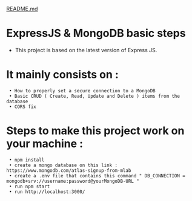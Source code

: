 [README.md](https://github.com/Sellami-Elyes/ExpressJS-and-MongoDB-project/files/7111789/README.md)
# ExpressJS & MongoDB basic steps
- This project is based on the latest version of Express JS. 
# It mainly consists on : 
     • How to properly set a secure connection to a MongoDB
     • Basic CRUD ( Create, Read, Update and Delete ) items from the database
     • CORS fix

# Steps to make this project work on your machine : 
     • npm install
     • create a mongo database on this link : https://www.mongodb.com/atlas-signup-from-mlab
     • create a .env file that contains this command " DB_CONNECTION = mongodb+srv://username:password@yourMongoDB-URL "
     • run npm start
     • run http://localhost:3000/

